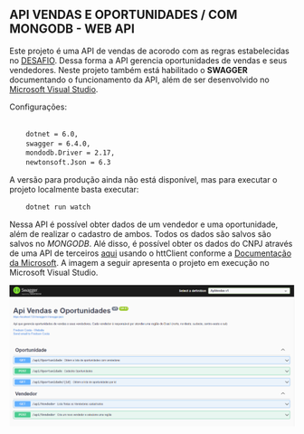 ## API VENDAS E OPORTUNIDADES / COM MONGODB - WEB API

Este projeto é uma API de vendas de acorodo com as regras estabelecidas no [DESAFIO](/Desafio.txt). Dessa forma a API gerencia oportunidades de vendas e seus vendedores.
Neste projeto também está habilitado o **SWAGGER** documentando o funcionamento da API, além de ser desenvolvido no [Microsoft Visual Studio](https://visualstudio.microsoft.com/pt-br/downloads/).

Configurações:

```bash
	
	dotnet = 6.0,
	swagger = 6.4.0,
	mondodb.Driver = 2.17,
	newtonsoft.Json = 6.3

```

A versão para produção ainda não está disponível, mas para executar o projeto localmente basta executar:

```bash
	dotnet run watch

```

Nessa API é possível obter dados de um vendedor e uma oportunidade, além de realizar o cadastro de ambos. Todos os dados são salvos 
são salvos no *MONGODB*. Alé disso, é possível obter os dados do CNPJ através de uma API de terceiros [aqui](https://www.cnpj.ws/) usando o httClient conforme a [Documentação da Microsoft](https://docs.microsoft.com/pt-br/aspnet/core/fundamentals/http-requests?view=aspnetcore-6.0).
A imagem a seguir apresenta o projeto em execução no Microsoft Visual Studio.

![Screenshot](/Image/Print.png)














